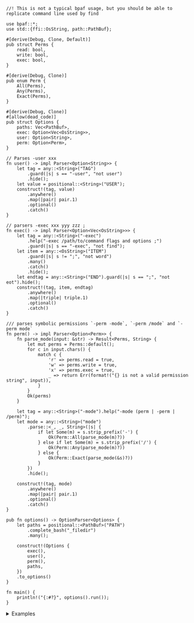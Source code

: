 ```no_run
//! This is not a typical bpaf usage, but you should be able to replicate command line used by find

use bpaf::*;
use std::{ffi::OsString, path::PathBuf};

#[derive(Debug, Clone, Default)]
pub struct Perms {
    read: bool,
    write: bool,
    exec: bool,
}

#[derive(Debug, Clone)]
pub enum Perm {
    All(Perms),
    Any(Perms),
    Exact(Perms),
}

#[derive(Debug, Clone)]
#[allow(dead_code)]
pub struct Options {
    paths: Vec<PathBuf>,
    exec: Option<Vec<OsString>>,
    user: Option<String>,
    perm: Option<Perm>,
}

// Parses -user xxx
fn user() -> impl Parser<Option<String>> {
    let tag = any::<String>("TAG")
        .guard(|s| s == "-user", "not user")
        .hide();
    let value = positional::<String>("USER");
    construct!(tag, value)
        .anywhere()
        .map(|pair| pair.1)
        .optional()
        .catch()
}

// parsers -exec xxx yyy zzz ;
fn exec() -> impl Parser<Option<Vec<OsString>>> {
    let tag = any::<String>("-exec")
        .help("-exec /path/to/command flags and options ;")
        .guard(|s| s == "-exec", "not find");
    let item = any::<OsString>("ITEM")
        .guard(|s| s != ";", "not word")
        .many()
        .catch()
        .hide();
    let endtag = any::<String>("END").guard(|s| s == ";", "not eot").hide();
    construct!(tag, item, endtag)
        .anywhere()
        .map(|triple| triple.1)
        .optional()
        .catch()
}

/// parses symbolic permissions `-perm -mode`, `-perm /mode` and `-perm mode`
fn perm() -> impl Parser<Option<Perm>> {
    fn parse_mode(input: &str) -> Result<Perms, String> {
        let mut perms = Perms::default();
        for c in input.chars() {
            match c {
                'r' => perms.read = true,
                'w' => perms.write = true,
                'x' => perms.exec = true,
                _ => return Err(format!("{} is not a valid permission string", input)),
            }
        }
        Ok(perms)
    }

    let tag = any::<String>("-mode").help("-mode (perm | -perm | /perm)");
    let mode = any::<String>("mode")
        .parse::<_, _, String>(|s| {
            if let Some(m) = s.strip_prefix('-') {
                Ok(Perm::All(parse_mode(m)?))
            } else if let Some(m) = s.strip_prefix('/') {
                Ok(Perm::Any(parse_mode(m)?))
            } else {
                Ok(Perm::Exact(parse_mode(&s)?))
            }
        })
        .hide();

    construct!(tag, mode)
        .anywhere()
        .map(|pair| pair.1)
        .optional()
        .catch()
}

pub fn options() -> OptionParser<Options> {
    let paths = positional::<PathBuf>("PATH")
        .complete_bash("_filedir")
        .many();

    construct!(Options {
        exec(),
        user(),
        perm(),
        paths,
    })
    .to_options()
}

fn main() {
    println!("{:#?}", options().run());
}

```
<details>
<summary style="display: list-item;">Examples</summary>


Usually `find` takes a path where to look, the rest is optional
```console
% app src tests
Options { paths: ["src", "tests"], exec: None, user: None, perm: None }
```

In addition to paths `find` can take some more options, typically unusual: username, note a
single dash with a long name:
```console
% app -user bob
Options { paths: [], exec: None, user: Some("bob"), perm: None }
```

Permissions, in an unusual format:
```console
% app -mode /x
Options { paths: [], exec: None, user: None, perm: Some(Any(Perms { read: false, write: false, exec: true })) }
```

And the most interesting one is `-exec` which takes multiple arbitrary parameters terminated
by `;` (in shell you have to escape it as `\\;`)
```console
% app -exec cat -A '{}' \;
Options { paths: [], exec: Some(["cat", "-A", "{}"]), user: None, perm: None }
```

As usuall you can mix them and order doesn't matter
```console
% app src -mode -r -user bob -exec rustc '{}' \;
Options { paths: ["src"], exec: Some(["rustc", "{}"]), user: Some("bob"), perm: Some(All(Perms { read: true, write: false, exec: false })) }
```

While `bpaf` takes some effort to render the help even for custom stuff - you can always
bypass it by hiding options and substituting your own with custom `header`/`footer`.
```console
% app --help
Usage: [<-exec>] [<USER>] [<-mode>] <PATH>...

Available positional items:
    <-exec>  -exec /path/to/command flags and options ;
    <-mode>  -mode (perm | -perm | /perm)

Available options:
    -h, --help  Prints help information
```

</details>
